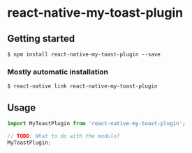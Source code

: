 # react-native-my-toast-plugin

## Getting started

`$ npm install react-native-my-toast-plugin --save`

### Mostly automatic installation

`$ react-native link react-native-my-toast-plugin`

## Usage
```javascript
import MyToastPlugin from 'react-native-my-toast-plugin';

// TODO: What to do with the module?
MyToastPlugin;
```
